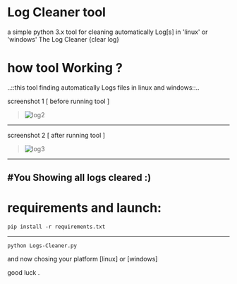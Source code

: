 # Log Cleaner tool
a simple python 3.x tool for cleaning automatically Log[s] in 'linux' or 'windows' The Log Cleaner {clear log}

# how tool Working ?

..::this tool finding automatically Logs files in linux and windows::..

screenshot 1 [ before running tool ]
> ![log2](https://user-images.githubusercontent.com/79422726/173978349-b23979c5-eff2-4bb4-b5c2-688aedd96f93.png)
------------------------------------------------
screenshot 2 [ after running tool ]
> ![log3](https://user-images.githubusercontent.com/79422726/173978448-594ba48a-b637-4c8f-9fe5-f2ff1f2ea6b8.png)
------------------------------------------------
#You Showing all logs cleared :)
------------------------------------------------
# requirements and launch:

`pip install -r requirements.txt`

------------------------------------------------

`python Logs-Cleaner.py`

and now chosing your platform [linux] or [windows]

good luck .
